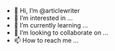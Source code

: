 - 👋 Hi, I’m @articlewriter
- 👀 I’m interested in ...
- 🌱 I’m currently learning ...
- 💞️ I’m looking to collaborate on ...
- 📫 How to reach me ...

<!---
articlewriter/articlewriter is a ✨ special ✨ repository because its `README.md` (this file) appears on your GitHub profile.
You can click the Preview link to take a look at your changes.
--->
